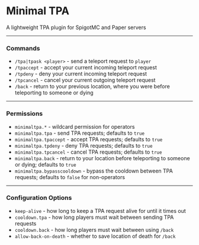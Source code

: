 # Minimal TPA

A lightweight TPA plugin for SpigotMC and Paper servers

---

### Commands

* `/tpa|tpask <player>` - send a teleport request to `player`
* `/tpaccept` - accept your current incoming teleport request
* `/tpdeny` - deny your current incoming teleport request
* `/tpcancel` - cancel your current outgoing teleport request
* `/back` - return to your previous location, where you were before teleporting to someone or dying

---

### Permissions

* `minimaltpa.*` - wildcard permission for operators
* `minimaltpa.tpa` - send TPA requests; defaults to `true`
* `minimaltpa.tpaccept` - accept TPA requests; defaults to `true`
* `minimaltpa.tpdeny` - deny TPA requests; defaults to `true`
* `minimaltpa.tpcancel` - cancel TPA requests; defaults to `true`
* `minimaltpa.back` - return to your location before teleporting to someone or dying; defaults to `true`
* `minimaltpa.bypasscooldown` - bypass the cooldown between TPA requests; defaults to `false` for non-operators

---

### Configuration Options

* `keep-alive` - how long to keep a TPA request alive for until it times out
* `cooldown.tpa` - how long players must wait between sending TPA requests
* `cooldown.back` - how long players must wait between using `/back`
* `allow-back-on-death` - whether to save location of death for `/back`